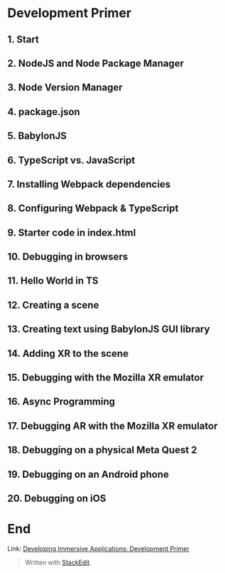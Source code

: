 # Development Primer
## 1. Start
## 2. NodeJS and Node Package Manager
## 3. Node Version Manager
## 4. package.json
## 5. BabylonJS
## 6. TypeScript vs. JavaScript
## 7. Installing Webpack dependencies
## 8. Configuring Webpack & TypeScript
## 9. Starter code in index.html
## 10. Debugging in browsers
## 11. Hello World in TS
## 12. Creating a scene
## 13. Creating text using BabylonJS GUI library
## 14. Adding XR to the scene
## 15. Debugging with the Mozilla XR emulator
## 16. Async Programming
## 17. Debugging AR with the Mozilla XR emulator
## 18. Debugging on a physical Meta Quest 2
## 19. Debugging on an Android phone
## 20. Debugging on iOS

# End

Link: [Developing Immersive Applications: Development Primer](https://www.youtube.com/watch?v=iDCnmggNIy8)

> Written with [StackEdit](https://stackedit.io/).
